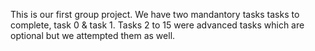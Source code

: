 This is our first group project.
We have two mandantory tasks tasks to complete, task 0 & task 1.
Tasks 2 to 15 were advanced tasks which are optional but we attempted them as well.
